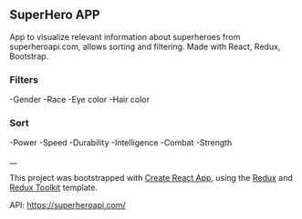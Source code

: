 
## SuperHero APP

App to visualize relevant information about superheroes from superheroapi.com, allows sorting and filtering. Made with React, Redux, Bootstrap.

### Filters

-Gender
-Race
-Eye color
-Hair color

### Sort

-Power
-Speed
-Durability
-Intelligence
-Combat
-Strength

__

This project was bootstrapped with [Create React App](https://github.com/facebook/create-react-app), using the [Redux](https://redux.js.org/) and [Redux Toolkit](https://redux-toolkit.js.org/) template.

API: https://superheroapi.com/
